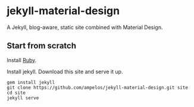 # jekyll-material-design
A Jekyll, blog-aware, static site combined with Material Design.
## Start from scratch

Install [Ruby](https://www.ruby-lang.org/en/documentation/installation/).

Install jekyll. Download this site and serve it up.

```
gem install jekyll
git clone https://github.com/ampelos/jekyll-material-design.git site
cd site
jekyll serve
```
